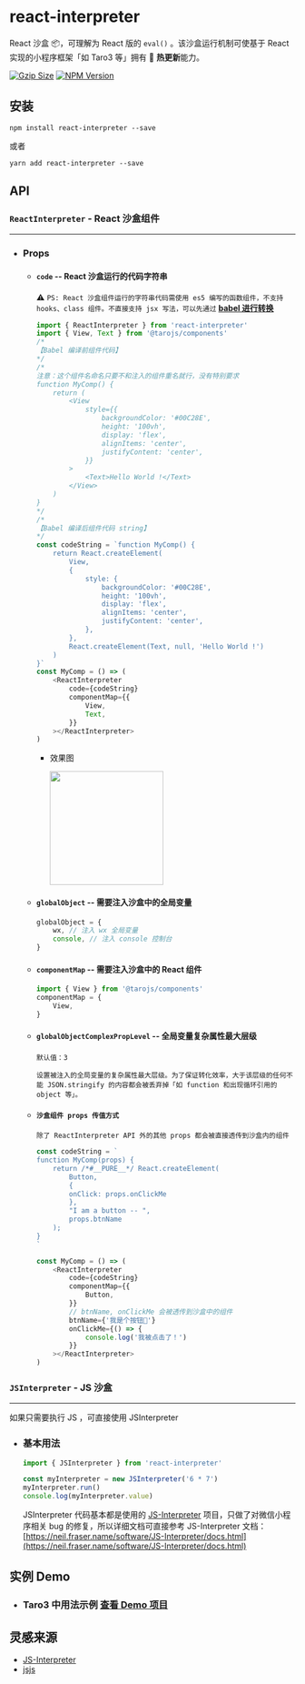 # react-interpreter

React 沙盒 📦，可理解为 React 版的 `eval()` 。该沙盒运行机制可使基于 React 实现的小程序框架「如 Taro3 等」拥有 🚀 **热更新**能力。

<a href="https://unpkg.com/react-interpreter/dist/react-interpreter.min.js"><img src="https://img.badgesize.io/https://unpkg.com/react-interpreter/dist/react-interpreter.min.js?compression=gzip&style=flat-square" alt="Gzip Size"></a>
<a href="https://www.npmjs.com/package/react-interpreter"><img src="https://img.shields.io/npm/v/react-interpreter.svg?style=flat-square&colorB=51C838" alt="NPM Version"></a>

## 安装

```
npm install react-interpreter --save
```

或者

```
yarn add react-interpreter --save
```

## API

### `ReactInterpreter` - React 沙盒组件

---

-   ### **Props**

    -   #### `code` -- React 沙盒运行的代码字符串

        ⚠️ `PS: React 沙盒组件运行的字符串代码需使用 es5 编写的函数组件，不支持 hooks、class 组件。不直接支持 jsx 写法，可以先通过` [**babel 进行转换**](https://babeljs.io/repl/#?browsers=defaults&build=&builtIns=false&corejs=3.6&spec=false&loose=false&code_lz=Q&debug=false&forceAllTransforms=false&shippedProposals=false&circleciRepo=&evaluate=false&fileSize=false&timeTravel=false&sourceType=module&lineWrap=true&presets=env%2Creact%2Cstage-2&prettier=true&targets=&version=7.17.2&externalPlugins=&assumptions=%7B%7D)

        ```ts
        import { ReactInterpreter } from 'react-interpreter'
        import { View, Text } from '@tarojs/components'
        /*
        【Babel 编译前组件代码】
        */
        /*
        注意：这个组件名命名只要不和注入的组件重名就行，没有特别要求
        function MyComp() {
            return (
                <View
                    style={{
                        backgroundColor: '#00C28E',
                        height: '100vh',
                        display: 'flex',
                        alignItems: 'center',
                        justifyContent: 'center',
                    }}
                >
                    <Text>Hello World !</Text>
                </View>
            )
        }
        */
        /*
        【Babel 编译后组件代码 string】
        */
        const codeString = `function MyComp() {
            return React.createElement(
                View,
                {
                    style: {
                        backgroundColor: '#00C28E',
                        height: '100vh',
                        display: 'flex',
                        alignItems: 'center',
                        justifyContent: 'center',
                    },
                },
                React.createElement(Text, null, 'Hello World !')
            )
        }`
        const MyComp = () => (
            <ReactInterpreter
                code={codeString}
                componentMap={{
                    View,
                    Text,
                }}
            ></ReactInterpreter>
        )
        ```

        -   效果图

            <image src='./docs/imgs/code-demo.jpeg' width = '200'/>

    -   #### `globalObject` -- 需要注入沙盒中的全局变量

        ```ts
        globalObject = {
            wx, // 注入 wx 全局变量
            console, // 注入 console 控制台
        }
        ```

    -   #### `componentMap` -- 需要注入沙盒中的 React 组件

        ```ts
        import { View } from '@tarojs/components'
        componentMap = {
            View,
        }
        ```

    -   #### `globalObjectComplexPropLevel` -- 全局变量复杂属性最大层级

        `默认值：3`

        `设置被注入的全局变量的复杂属性最大层级。为了保证转化效率，大于该层级的任何不能 JSON.stringify 的内容都会被丢弃掉「如 function 和出现循环引用的 object 等」。`

    -   #### `沙盒组件 props 传值方式`

        `除了 ReactInterpreter API 外的其他 props 都会被直接透传到沙盒内的组件`

        ```ts
        const codeString = `
        function MyComp(props) {
            return /*#__PURE__*/ React.createElement(
                Button,
                {
                onClick: props.onClickMe
                },
                "I am a button -- ",
                props.btnName
            );
        }
        `

        const MyComp = () => (
            <ReactInterpreter
                code={codeString}
                componentMap={{
                    Button,
                }}
                // btnName, onClickMe 会被透传到沙盒中的组件
                btnName={'我是个按钮🔘'}
                onClickMe={() => {
                    console.log('我被点击了！')
                }}
            ></ReactInterpreter>
        )
        ```

### `JSInterpreter` - JS 沙盒

---

如果只需要执行 JS ，可直接使用 JSInterpreter

-   ### 基本用法

    ```ts
    import { JSInterpreter } from 'react-interpreter'

    const myInterpreter = new JSInterpreter('6 * 7')
    myInterpreter.run()
    console.log(myInterpreter.value)
    ```

    JSInterpreter 代码基本都是使用的 [JS-Interpreter](https://github.com/NeilFraser/JS-Interpreter) 项目，只做了对微信小程序相关 bug 的修复，所以详细文档可直接参考 JS-Interpreter 文档： [https://neil.fraser.name/software/JS-Interpreter/docs.html](https://neil.fraser.name/software/JS-Interpreter/docs.html)

## 实例 Demo

-   ### Taro3 中用法示例 [查看 Demo 项目](./demos/taro-demo/)

## 灵感来源

-   [JS-Interpreter](https://github.com/NeilFraser/JS-Interpreter)
-   [jsjs](https://github.com/bramblex/jsjs)

